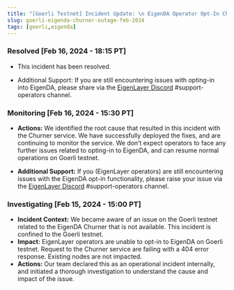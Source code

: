 ```yaml
---
title: "[Goerli Testnet] Incident Update: \n EigenDA Operator Opt-In Churner function impacted on Goerli testnet"
slug: goerli-eigenda-churner-outage-feb-2024
tags: [goerli,eigenda]
---
```


### Resolved [Feb 16, 2024 - 18:15 PT]

- This incident has been resolved.

- Additional Support: If you are still encountering issues with opting-in into EigenDA, please share via the [EigenLayer Discord](https://discord.gg/eigenlayer) #support-operators channel.


### Monitoring [Feb 16, 2024 - 15:30 PT]

- **Actions:** We identified the root cause that resulted in this incident with the Churner service. We have successfully deployed the fixes, and are continuing to monitor the service. We don’t expect operators to face any further issues related to opting-in to EigenDA, and can resume normal operations on Goerli testnet.

- **Additional Support:** If you (EigenLayer operators) are still encountering issues with the EigenDA opt-in functionality, please raise your issue via the [EigenLayer Discord](https://discord.gg/eigenlayer) #support-operators channel.

### Investigating [Feb 15, 2024 - 15:00 PT]

- **Incident Context:** We became aware of an issue on the Goerli testnet related to the EigenDA Churner that is not available. This incident is confined to the Goerli testnet.
- **Impact:** EigenLayer operators are unable to opt-in to EigenDA on Goerli testnet. Request to the Churner service are failing with a 404 error response. Existing nodes are not impacted.
- **Actions:** Our team declared this as an operational incident internally, and initiated a thorough investigation to understand the cause and impact of the issue.

